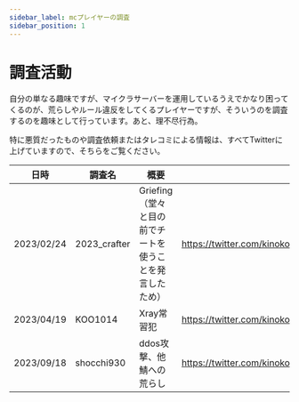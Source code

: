 ```yaml
---
sidebar_label: mcプレイヤーの調査
sidebar_position: 1
---
```


# 調査活動

自分の単なる趣味ですが、マイクラサーバーを運用しているうえでかなり困ってくるのが、荒らしやルール違反をしてくるプレイヤーですが、そういうのを調査するのを趣味として行っています。あと、理不尽行為。

特に悪質だったものや調査依頼またはタレコミによる情報は、すべてTwitterに上げていますので、そちらをご覧ください。

| 日時 | 調査名 | 概要 | その他 |
| :-: | - | - | - |
| 2023/02/24 | 2023_crafter | Griefing（堂々と目の前でチートを使うことを発言したため） | https://twitter.com/kinoko1216/status/1629021939716206593 |
| 2023/04/19 | KOO1014 | Xray常習犯 | https://twitter.com/kinoko1216/status/1648603993294376961 |
| 2023/09/18 | shocchi930 | ddos攻撃、他鯖への荒らし | https://twitter.com/kinoko1216/status/1703744570788610100 |

